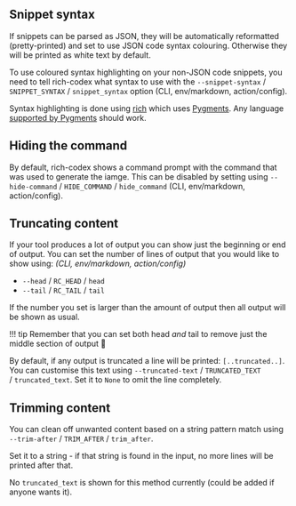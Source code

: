 ## Snippet syntax

If snippets can be parsed as JSON, they will be automatically reformatted (pretty-printed) and set to use JSON code syntax colouring. Otherwise they will be printed as white text by default.

To use coloured syntax highlighting on your non-JSON code snippets, you need to tell rich-codex what syntax to use with the `--snippet-syntax` / `SNIPPET_SYNTAX` / `snippet_syntax` option (CLI, env/markdown, action/config).

Syntax highlighting is done using [rich](https://rich.readthedocs.io/en/latest/syntax.html) which uses [Pygments](https://pygments.org). Any language [supported by Pygments](https://pygments.org/languages/) should work.

## Hiding the command

By default, rich-codex shows a command prompt with the command that was used to generate the iamge.
This can be disabled by setting using `--hide-command` / `HIDE_COMMAND` / `hide_command` (CLI, env/markdown, action/config).

## Truncating content

If your tool produces a lot of output you can show just the beginning or end of output.
You can set the number of lines of output that you would like to show using: _(CLI, env/markdown, action/config)_

- `--head` / `RC_HEAD` / `head`
- `--tail` / `RC_TAIL` / `tail`

If the number you set is larger than the amount of output then all output will be shown as usual.

<!-- prettier-ignore-start -->
!!! tip
    Remember that you can set both head _and_ tail to remove just the middle section of output 🚀
<!-- prettier-ignore-end -->

By default, if any output is truncated a line will be printed: `[..truncated..]`.
You can customise this text using `--truncated-text` / `TRUNCATED_TEXT` / `truncated_text`.
Set it to `None` to omit the line completely.

## Trimming content

You can clean off unwanted content based on a string pattern match using `--trim-after` / `TRIM_AFTER` / `trim_after`.

Set it to a string - if that string is found in the input, no more lines will be printed after that.

No `truncated_text` is shown for this method currently (could be added if anyone wants it).
